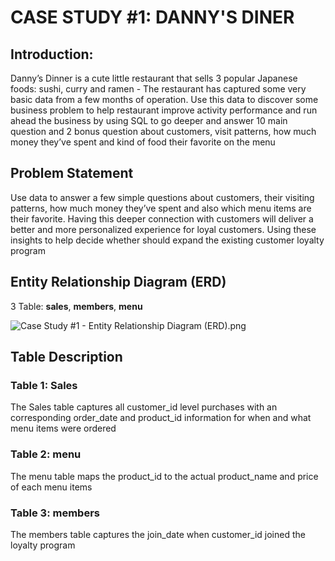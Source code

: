 # CASE STUDY #1: DANNY'S DINER
## Introduction:
Danny’s Dinner is a cute little restaurant that sells 3 popular Japanese foods: sushi, curry and ramen - The restaurant has captured some very basic data from a few months of operation.
Use this data to discover some business problem to help restaurant improve activity performance and run ahead the business by using SQL to go deeper and answer 10 main question and 2 bonus question about customers, visit patterns, how much money they’ve spent and kind of food their favorite on the menu
## Problem Statement
Use data to answer a few simple questions about customers, their visiting patterns, how much money they’ve spent and also which menu items are their favorite. Having this deeper connection with customers will deliver a better and more personalized experience for loyal customers.
Using these insights to help decide whether should expand the existing customer loyalty program
## Entity Relationship Diagram (ERD)
3 Table: **sales**, **members**, **menu**

![Case Study #1 - Entity Relationship Diagram (ERD).png](https://github.com/truongwfdata/SQL-Challenge/blob/main/Case%20study%201%3A%20Danny's%20Diner/Case%20Study%20%231%20-%20Entity%20Relationship%20Diagram%20(ERD).png)

## Table Description
### Table 1: Sales
The Sales table captures all customer_id level purchases with an corresponding order_date and product_id information for when and what menu items were ordered

### Table 2: menu
The menu table maps the product_id to the actual product_name and price of each menu items

### Table 3: members
The members table captures the join_date when customer_id joined the loyalty program

